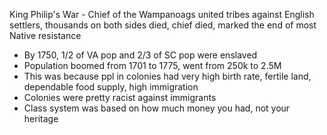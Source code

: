 King Philip's War - Chief of the Wampanoags united tribes against English settlers, thousands on both sides died, chief died, marked the end of most Native resistance

- By 1750, 1/2 of VA pop and 2/3 of SC pop were enslaved
- Population boomed from 1701 to 1775, went from 250k to 2.5M
- This was because ppl in colonies had very high birth rate, fertile land, dependable food supply, high immigration
- Colonies were pretty racist against immigrants
- Class system was based on how much money you had, not your heritage
<!--stackedit_data:
eyJoaXN0b3J5IjpbMTg5NDg4NzA3OCwxNDkyNTQ0NTk3LC0xNT
k1ODU4NzgwLDE5MTExNzUwMjQsMTcyNTAxMDM3MCwtMjA4ODc0
NjYxMl19
-->